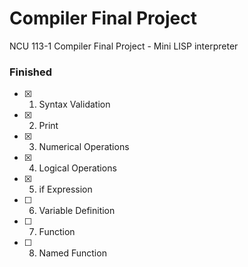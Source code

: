 # Compiler Final Project
NCU 113-1 Compiler Final Project - Mini LISP interpreter

### Finished

- [x] 1. Syntax Validation
- [x] 2. Print
- [x] 3. Numerical Operations
- [x] 4. Logical Operations
- [x] 5. if Expression
- [ ] 6. Variable Definition
- [ ] 7. Function
- [ ] 8. Named Function
